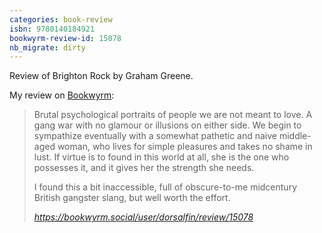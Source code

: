 ```yaml
---
categories: book-review
isbn: 9780140184921
bookwyrm-review-id: 15078
nb_migrate: dirty
---
```



Review of Brighton Rock by Graham Greene.


My review on [Bookwyrm](https://www.bookwyrm.social/):
<blockquote class="quoteback" darkmode="" data-title="Status%20by%20dorsalfin%40bookwyrm.social%20%7C%20BookWyrm" data-author="" cite="https://bookwyrm.social/user/dorsalfin/review/15078">

<p>Brutal psychological portraits of people we are not meant to love. A gang war with no glamour or illusions on either side. We begin to sympathize eventually with a somewhat pathetic and naive middle-aged woman, who lives for simple pleasures and takes no shame in lust. If virtue is to found in this world at all, she is the one who possesses it, and it gives her the strength she needs.</p>
<p>I found this a bit inaccessible, full of obscure-to-me midcentury British gangster slang, but well worth the effort.</p>
<footer> <cite><a href="https://bookwyrm.social/user/dorsalfin/review/15078">https://bookwyrm.social/user/dorsalfin/review/15078</a></cite></footer>
</blockquote>
<script note="" src="https://cdn.jsdelivr.net/gh/Blogger-Peer-Review/quotebacks@1/quoteback.js"></script>
